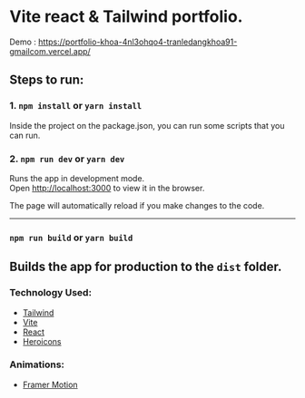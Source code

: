# Vite react & Tailwind portfolio.

Demo : https://portfolio-khoa-4nl3ohqo4-tranledangkhoa91-gmailcom.vercel.app/

## Steps to run:

### 1. `npm install` or `yarn install`

Inside the project on the package.json, you can run some scripts that you can run.

### 2. `npm run dev` or `yarn dev`

Runs the app in development mode.<br>
Open [http://localhost:3000](http://localhost:3000) to view it in the browser.

The page will automatically reload if you make changes to the code.<br>

---

### `npm run build` or `yarn build`

## Builds the app for production to the `dist` folder.<br>

### Technology Used:

- [Tailwind](https://tailwindcss.com/)
- [Vite](https://vitejs.dev/)
- [React](https://reactjs.org/)
- [Heroicons](https://heroicons.com/)

### Animations:

- [Framer Motion](https://www.framer.com/motion/)
